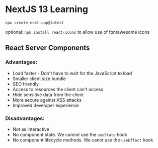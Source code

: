 # NextJS 13 Learning

`npx create-next-app@latest`

optional: `npm install react-icons` to allow use of fontawesome icons

## React Server Components

### Advantages:

- Load faster - Don't have to wait for the JavaScript to load
- Smaller client size bundle
- SEO friendly
- Access to resources the client can't access
- Hide sensitive data from the client
- More secure against XSS attacks
- Improved developer experience

### Disadvantages:

- Not as interactive
- No component state. We cannot use the `useState` hook
- No component lifecycle methods. We canot use the `useEffect` hook
